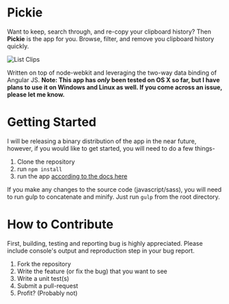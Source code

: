 # Pickie

Want to keep, search through, and re-copy your clipboard history?  Then **Pickie** is the app for you.  Browse,
filter, and remove you clipboard history quickly. 

![List Clips](http://i.imgur.com/3aJOioU.png)

Written on top of node-webkit and leveraging the two-way data binding of Angular JS.  **Note: This app has *only* been tested on OS X so far, but I have plans to use it on Windows and Linux as well.  If you come across an issue, please let me know.**

# Getting Started
I will be releasing a binary distribution of the app in the near future, however, if you would
like to get started, you will need to do a few things-

1. Clone the repository
2. run `npm install`
4. run the app [according to the docs here](https://github.com/rogerwang/node-webkit/wiki/How-to-run-apps "Running Node-Webkit Apps")

If you make any changes to the source code (javascript/sass), you will need to run gulp to concatenate and minify.  Just run `gulp` from the root directory.

# How to Contribute

First, building, testing and reporting bug is highly appreciated. Please include console's output and reproduction step in your bug report.

1. Fork the repository
2. Write the feature (or fix the bug) that you want to see
3. Write a unit test(s)
4. Submit a pull-request
5. Profit? (Probably not)
